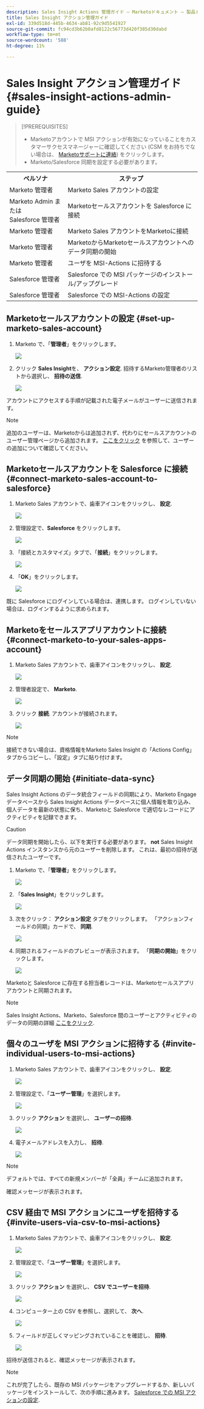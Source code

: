 ```yaml
---
description: Sales Insight Actions 管理ガイド — Marketoドキュメント — 製品ドキュメント
title: Sales Insight アクション管理ガイド
exl-id: 339d518d-445b-4634-ab81-92c9d5541927
source-git-commit: fc94cd3b62b0afd8122c56773d420f385d30dabd
workflow-type: tm+mt
source-wordcount: '588'
ht-degree: 11%

---
```


# Sales Insight アクション管理ガイド {#sales-insight-actions-admin-guide}

>[!PREREQUISITES]
>
>* Marketoアカウントで MSI アクションが有効になっていることをカスタマーサクセスマネージャーに確認してください (CSM をお持ちでない場合は、 [Marketoサポートに連絡](https://nation.marketo.com/t5/support/ct-p/Support)) をクリックします。
>* Marketo/Salesforce 同期を設定する必要があります。


<table>
 <tr>
  <th>ペルソナ</th>
  <th>ステップ</th>
 </tr>
 <tr>
  <td>Marketo 管理者</td>
  <td>Marketo Sales アカウントの設定</td>
 </tr>
 <tr>
  <td>Marketo Admin または <br/>Salesforce 管理者</td>
  <td>Marketoセールスアカウントを Salesforce に接続</td>
 </tr>
 <tr>
  <td>Marketo 管理者</td>
  <td>Marketo Sales アカウントをMarketoに接続</td>
 </tr>
 <tr>
  <td>Marketo 管理者</td>
  <td>MarketoからMarketoセールスアカウントへのデータ同期の開始</td>
 </tr>
 <tr>
  <td>Marketo 管理者</td>
  <td>ユーザを MSI-Actions に招待する</td>
 </tr>
 <tr>
  <td>Salesforce 管理者</td>
  <td>Salesforce での MSI パッケージのインストール/アップグレード</td>
 </tr>
 <tr>
  <td>Salesforce 管理者</td>
  <td>Salesforce での MSI-Actions の設定</td>
 </tr>
</table>

## Marketoセールスアカウントの設定 {#set-up-marketo-sales-account}

1. Marketo で、「**管理者**」をクリックします。

   ![](assets/msi-actions-admin-guide-1.png)

1. クリック **Sales Insight**&#x200B;を、 **アクション設定**. 招待するMarketo管理者のリストから選択し、 **招待の送信**.

   ![](assets/msi-actions-admin-guide-2.png)

アカウントにアクセスする手順が記載された電子メールがユーザーに送信されます。

>[!NOTE]
>
>追加のユーザーは、Marketoからは追加されず、代わりにセールスアカウントのユーザー管理ページから追加されます。 [ここをクリック](/help/marketo/product-docs/marketo-sales-connect/admin/invite-users.md) を参照して、ユーザーの追加について確認してください。

## Marketoセールスアカウントを Salesforce に接続 {#connect-marketo-sales-account-to-salesforce}

1. Marketo Sales アカウントで、歯車アイコンをクリックし、 **設定**.

   ![](assets/msi-actions-admin-guide-3.png)

1. 管理設定で、**Salesforce** をクリックします。

   ![](assets/msi-actions-admin-guide-4.png)

1. 「接続とカスタマイズ」タブで、「**接続**」をクリックします。

   ![](assets/msi-actions-admin-guide-5.png)

1. 「**OK**」をクリックします。

   ![](assets/msi-actions-admin-guide-6.png)

既に Salesforce にログインしている場合は、連携します。 ログインしていない場合は、ログインするように求められます。

## Marketoをセールスアプリアカウントに接続 {#connect-marketo-to-your-sales-apps-account}

1. Marketo Sales アカウントで、歯車アイコンをクリックし、 **設定**.

   ![](assets/msi-actions-admin-guide-7.png)

1. 管理者設定で、 **Marketo**.

   ![](assets/msi-actions-admin-guide-8.png)

1. クリック **接続**. アカウントが接続されます。

   ![](assets/msi-actions-admin-guide-9.png)

>[!NOTE]
>
>接続できない場合は、資格情報をMarketo Sales Insight の「Actions Config」タブからコピーし、「設定」タブに貼り付けます。

## データ同期の開始 {#initiate-data-sync}

Sales Insight Actions のデータ統合フィールドの同期により、Marketo Engageデータベースから Sales Insight Actions データベースに個人情報を取り込み、個人データを最新の状態に保ち、Marketoと Salesforce で適切なレコードにアクティビティを記録できます。

>[!CAUTION]
>
>データ同期を開始したら、以下を実行する必要があります。 **not** Sales Insight Actions インスタンスから元のユーザーを削除します。 これは、最初の招待が送信されたユーザーです。

1. Marketo で、「**管理者**」をクリックします。

   ![](assets/msi-actions-admin-guide-10.png)

1. 「**Sales Insight**」をクリックします。

   ![](assets/msi-actions-admin-guide-11.png)

1. 次をクリック： **アクション設定** タブをクリックします。 「アクションフィールドの同期」カードで、 **同期**.

   ![](assets/msi-actions-admin-guide-12.png)

1. 同期されるフィールドのプレビューが表示されます。 「**同期の開始**」をクリックします。

   ![](assets/msi-actions-admin-guide-13.png)

Marketoと Salesforce に存在する担当者レコードは、Marketoセールスアプリアカウントと同期されます。

>[!NOTE]
>
>Sales Insight Actions、Marketo、Salesforce 間のユーザーとアクティビティのデータの同期の詳細 [ここをクリック](/help/marketo/product-docs/marketo-sales-insight/actions/admin/actions-data-sync-faq.md).

## 個々のユーザを MSI アクションに招待する {#invite-individual-users-to-msi-actions}

1. Marketo Sales アカウントで、歯車アイコンをクリックし、 **設定**.

   ![](assets/msi-actions-admin-guide-14.png)

1. 管理設定で、「**ユーザー管理**」を選択します。

   ![](assets/msi-actions-admin-guide-15.png)

1. クリック **アクション** を選択し、 **ユーザーの招待**.

   ![](assets/msi-actions-admin-guide-16.png)

1. 電子メールアドレスを入力し、 **招待**.

   ![](assets/msi-actions-admin-guide-17.png)

>[!NOTE]
>
>デフォルトでは、すべての新規メンバーが「全員」チームに追加されます。

確認メッセージが表示されます。

## CSV 経由で MSI アクションにユーザを招待する {#invite-users-via-csv-to-msi-actions}

1. Marketo Sales アカウントで、歯車アイコンをクリックし、 **設定**.

   ![](assets/msi-actions-admin-guide-18.png)

1. 管理設定で、「**ユーザー管理**」を選択します。

   ![](assets/msi-actions-admin-guide-19.png)

1. クリック **アクション** を選択し、 **CSV でユーザーを招待**.

   ![](assets/msi-actions-admin-guide-20.png)

1. コンピューター上の CSV を参照し、選択して、 **次へ**.

   ![](assets/msi-actions-admin-guide-21.png)

1. フィールドが正しくマッピングされていることを確認し、 **招待**.

   ![](assets/msi-actions-admin-guide-22.png)

招待が送信されると、確認メッセージが表示されます。

>[!NOTE]
>
>これが完了したら、既存の MSI パッケージをアップグレードするか、新しいパッケージをインストールして、次の手順に進みます。 [Salesforce での MSI アクションの設定](/help/marketo/product-docs/marketo-sales-insight/actions/salesforce-configuration/sales-insight-actions-configuration-in-salesforce.md).
